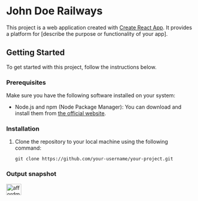 # John Doe Railways
This project is a web application created with [Create React App](https://github.com/facebook/create-react-app). It provides a platform for [describe the purpose or functionality of your app].

## Getting Started

To get started with this project, follow the instructions below.

### Prerequisites

Make sure you have the following software installed on your system:

- Node.js and npm (Node Package Manager): You can download and install them from [the official website](https://nodejs.org/).

### Installation

1. Clone the repository to your local machine using the following command:

   ```shell
   git clone https://github.com/your-username/your-project.git

### Output snapshot

<img align="center" src="snap.png" alt="affordmed" height="30" width="40" />
